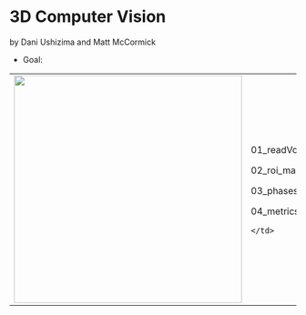 3D Computer Vision
==================

by Dani Ushizima and Matt McCormick

-	Goal:

<table border="0">
 <tr>
    <td><img src="https://github.com/dani-lbnl/DXC2020/blob/master/images/archaelogical_concrete.png" width="400">
    </td>
    <td>
      <p> 01_readVolume.ipynb
      <p> 02_roi_mask.ipynb
      <p> 03_phasesML.ipynb
      <p> 04_metricsML.ipynb

    </td>
 </tr>
</table>
